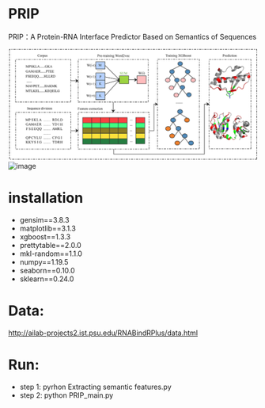 # PRIP
PRIP：A Protein-RNA Interface Predictor Based on Semantics of Sequences

![image](https://github.com/Good-Ly/PRIP/blob/master/Fig.%201.%20PRIP%20Model%20framework%20V2.jpg?raw=true)
![image](https://img-blog.csdnimg.cn/5f06eb5c3b7f4c6a950cc8e4dd262d90.png?x-oss-process=image/watermark,type_ZHJvaWRzYW5zZmFsbGJhY2s,shadow_50,text_Q1NETiBAR29vZF9MeQ==,size_20,color_FFFFFF,t_70,g_se,x_16)

# installation
- gensim==3.8.3
- matplotlib==3.1.3
- xgboost==1.3.3
- prettytable==2.0.0
- mkl-random==1.1.0
- numpy==1.19.5
- seaborn==0.10.0
- sklearn==0.24.0

# Data:
http://ailab-projects2.ist.psu.edu/RNABindRPlus/data.html
# Run:
- step 1:
 pyrhon Extracting semantic features.py
- step 2:
python PRIP_main.py
